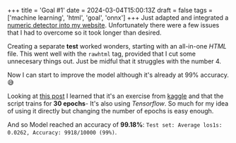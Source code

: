 +++
title = 'Goal #1'
date = 2024-03-04T15:00:13Z
draft = false
tags = ['machine learning', 'html', 'goal', 'onnx']
+++
Just adapted and integrated a [numeric detector into my website](/projects/detector/detector/).
Unfortunately there were a few issues that I had to overcome so it took longer than desired.

Creating a separate **test** worked wonders, starting with an all-in-one *HTML* file. This went well with the `rawhtml` tag, provided that I cut some unnecesary things out.
Just be midful that it struggles with the number 4.

Now I can start to improve the model although it's already at 99% accuracy. 😅️

Looking at [this post](https://towardsdatascience.com/going-beyond-99-mnist-handwritten-digits-recognition-cfff96337392?gi=3e1b3833afaf) I learned that it's an exercise from [kaggle](https://www.kaggle.com/) and that the script trains for **30 epochs**- It's also using *Tensorflow*. So much for my idea of using it directly but changing the number of epochs is easy enough.

And so Model reached an accuracy of **99.18%**: `Test set: Average los1s: 0.0262, Accuracy: 9918/10000 (99%)`.
